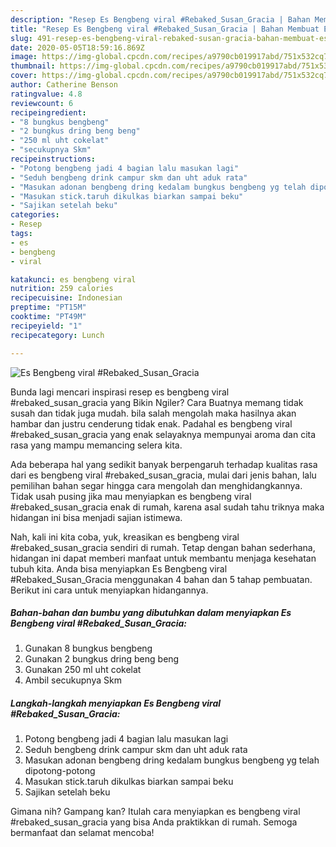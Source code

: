 ```yaml
---
description: "Resep Es Bengbeng viral #Rebaked_Susan_Gracia | Bahan Membuat Es Bengbeng viral #Rebaked_Susan_Gracia Yang Paling Enak"
title: "Resep Es Bengbeng viral #Rebaked_Susan_Gracia | Bahan Membuat Es Bengbeng viral #Rebaked_Susan_Gracia Yang Paling Enak"
slug: 491-resep-es-bengbeng-viral-rebaked-susan-gracia-bahan-membuat-es-bengbeng-viral-rebaked-susan-gracia-yang-paling-enak
date: 2020-05-05T18:59:16.869Z
image: https://img-global.cpcdn.com/recipes/a9790cb019917abd/751x532cq70/es-bengbeng-viral-rebaked_susan_gracia-foto-resep-utama.jpg
thumbnail: https://img-global.cpcdn.com/recipes/a9790cb019917abd/751x532cq70/es-bengbeng-viral-rebaked_susan_gracia-foto-resep-utama.jpg
cover: https://img-global.cpcdn.com/recipes/a9790cb019917abd/751x532cq70/es-bengbeng-viral-rebaked_susan_gracia-foto-resep-utama.jpg
author: Catherine Benson
ratingvalue: 4.8
reviewcount: 6
recipeingredient:
- "8 bungkus bengbeng"
- "2 bungkus dring beng beng"
- "250 ml uht cokelat"
- "secukupnya Skm"
recipeinstructions:
- "Potong bengbeng jadi 4 bagian lalu masukan lagi"
- "Seduh bengbeng drink campur skm dan uht aduk rata"
- "Masukan adonan bengbeng dring kedalam bungkus bengbeng yg telah dipotong-potong"
- "Masukan stick.taruh dikulkas biarkan sampai beku"
- "Sajikan setelah beku"
categories:
- Resep
tags:
- es
- bengbeng
- viral

katakunci: es bengbeng viral 
nutrition: 259 calories
recipecuisine: Indonesian
preptime: "PT15M"
cooktime: "PT49M"
recipeyield: "1"
recipecategory: Lunch

---
```



![Es Bengbeng viral #Rebaked_Susan_Gracia](https://img-global.cpcdn.com/recipes/a9790cb019917abd/751x532cq70/es-bengbeng-viral-rebaked_susan_gracia-foto-resep-utama.jpg)

Bunda lagi mencari inspirasi resep es bengbeng viral #rebaked_susan_gracia yang Bikin Ngiler? Cara Buatnya memang tidak susah dan tidak juga mudah. bila salah mengolah maka hasilnya akan hambar dan justru cenderung tidak enak. Padahal es bengbeng viral #rebaked_susan_gracia yang enak selayaknya mempunyai aroma dan cita rasa yang mampu memancing selera kita.



Ada beberapa hal yang sedikit banyak berpengaruh terhadap kualitas rasa dari es bengbeng viral #rebaked_susan_gracia, mulai dari jenis bahan, lalu pemilihan bahan segar hingga cara mengolah dan menghidangkannya. Tidak usah pusing jika mau menyiapkan es bengbeng viral #rebaked_susan_gracia enak di rumah, karena asal sudah tahu triknya maka hidangan ini bisa menjadi sajian istimewa.


Nah, kali ini kita coba, yuk, kreasikan es bengbeng viral #rebaked_susan_gracia sendiri di rumah. Tetap dengan bahan sederhana, hidangan ini dapat memberi manfaat untuk membantu menjaga kesehatan tubuh kita. Anda bisa menyiapkan Es Bengbeng viral #Rebaked_Susan_Gracia menggunakan 4 bahan dan 5 tahap pembuatan. Berikut ini cara untuk menyiapkan hidangannya.

<!--inarticleads1-->

##### Bahan-bahan dan bumbu yang dibutuhkan dalam menyiapkan Es Bengbeng viral #Rebaked_Susan_Gracia:

1. Gunakan 8 bungkus bengbeng
1. Gunakan 2 bungkus dring beng beng
1. Gunakan 250 ml uht cokelat
1. Ambil secukupnya Skm




<!--inarticleads2-->

##### Langkah-langkah menyiapkan Es Bengbeng viral #Rebaked_Susan_Gracia:

1. Potong bengbeng jadi 4 bagian lalu masukan lagi
1. Seduh bengbeng drink campur skm dan uht aduk rata
1. Masukan adonan bengbeng dring kedalam bungkus bengbeng yg telah dipotong-potong
1. Masukan stick.taruh dikulkas biarkan sampai beku
1. Sajikan setelah beku




Gimana nih? Gampang kan? Itulah cara menyiapkan es bengbeng viral #rebaked_susan_gracia yang bisa Anda praktikkan di rumah. Semoga bermanfaat dan selamat mencoba!
